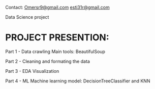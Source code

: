 
Contact: 
Omersr9@gmail.com
esti31r@gmail.com

Data Science project 

# PROJECT PRESENTION: 
Part 1 - Data crawling 
Main tools: BeautifulSoup 

Part 2 - Cleaning and formating the data

Part 3 - EDA Visualization 

Part 4 - ML 
Machine learning model: DecisionTreeClassifier and KNN 
